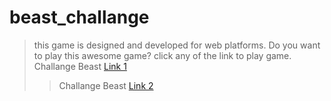 # beast_challange
>this game is designed and developed for web platforms. Do you want to play this awesome game?
>click any of the link to play game.
>Challange Beast [Link 1](https://touseefbutt.github.io/beast_challange/index.html)
>>Challange Beast [Link 2](https://62789e8fc704cc5314842177--relaxed-bubblegum-932b22.netlify.app/)
